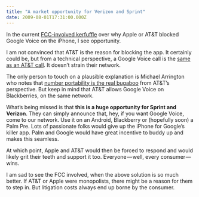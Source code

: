 ```yaml
---
title: "A market opportunity for Verizon and Sprint"
date: 2009-08-01T17:31:00.000Z
---
```


In the current [FCC-involved kerfuffle](http://www.techcrunch.com/2009/08/01/why-the-fcc-wants-to-smash-open-the-iphone/) over why Apple or AT&amp;T blocked Google Voice on the iPhone, I see opportunity.

I am not convinced that AT&amp;T is the reason for blocking the app. It certainly could be, but from a technical perspective, a Google Voice call is the [same as an AT&amp;T call](http://gigaom.com/2009/07/28/google-voice-iphone/). It doesn’t strain their network.

The only person to touch on a plausible explanation is Michael Arrington who notes that [number portability is the real bugaboo](http://www.techcrunch.com/2009/07/31/i-quit-the-iphone/) from AT&amp;T’s perspective. But keep in mind that AT&amp;T allows Google Voice on Blackberries, on the same network.

What’s being missed is that **this is a huge opportunity for Sprint and Verizon**. They can simply announce that, hey, if you want Google Voice, come to our network. Use it on an Android, Blackberry or (hopefully soon) a Palm Pre. Lots of passionate folks would give up the iPhone for Google’s killer app. Palm and Google would have great incentive to buddy up and makes this seamless.

At which point, Apple and AT&amp;T would then be forced to respond and would likely grit their teeth and support it too. Everyone — well, every consumer — wins.

I am sad to see the FCC involved, when the above solution is so much better. If AT&amp;T or Apple were monopolists, there might be a reason for them to step in. But litigation costs always end up borne by the consumer.
